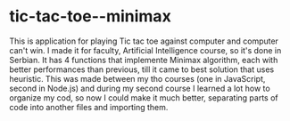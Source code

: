 # tic-tac-toe--minimax
This is application for playing Tic tac toe against computer and computer can't win. 
I made it for faculty, Artificial Intelligence course, so it's done in Serbian. It has 4 functions that implemente Minimax algorithm, each with better performances than previous, till it came to best solution that uses heuristic.
This was made between my tho courses (one in JavaScript, second in Node.js) and during my second course I learned a lot how to organize my cod, so now I could make it much better, separating parts of code into another files and importing them.
